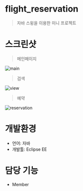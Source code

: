 # flight_reservation
> 자바 스윙을 이용한 미니 프로젝트

# 스크린샷
> 메인페이지

![main](https://user-images.githubusercontent.com/66353700/101886394-c0e5db80-3bde-11eb-9c97-7b8ede9dcd10.png)

> 검색

![view](https://user-images.githubusercontent.com/66353700/101886403-c2af9f00-3bde-11eb-9138-e1d3ecd31431.png)

> 예약

![reservation](https://user-images.githubusercontent.com/66353700/101886406-c3e0cc00-3bde-11eb-9d94-0f9dd6915708.png)

# 개발환경
* 언어: 자바
* 개발툴: Eclipse EE 

# 담당 기능
* Member

